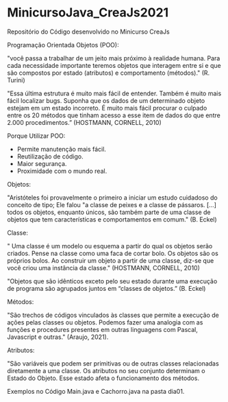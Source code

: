 # MinicursoJava_CreaJs2021
 Repositório do Código desenvolvido no Minicurso CreaJs


Programação Orientada Objetos (POO):

"você passa a trabalhar de um jeito mais próximo à realidade humana. Para cada necessidade importante teremos objetos que interagem entre si e que são compostos por estado (atributos) e comportamento (métodos)." (R. Turini)


"Essa última estrutura é muito mais fácil de entender. Também é muito mais fácil localizar bugs. Suponha que os dados de um determinado objeto estejam em um estado incorreto. É muito mais fácil procurar o culpado entre os 20 métodos que tinham acesso a esse item de dados do que entre 2.000 procedimentos.” (HOSTMANN, CORNELL, 2010)

Porque Utilizar POO:


- Permite manutenção mais fácil.
- Reutilização de código.
- Maior segurança.
- Proximidade com o mundo real.

Objetos:

"Aristóteles foi provavelmente o primeiro a iniciar um estudo cuidadoso do conceito de tipo; Ele falou "a classe de peixes e a classe de pássaros. […] todos os objetos, enquanto únicos, são também parte de uma classe de objetos que tem características e comportamentos em comum." (B. Eckel)

Classe:

" Uma classe é um modelo ou esquema a partir do qual os objetos serão criados. Pense na classe como uma faca de cortar bolo. Os objetos são os próprios bolos. Ao construir um objeto a partir de uma classe, diz-se que  você criou uma instância da classe." (HOSTMANN, CORNELL, 2010)


"Objetos que são idênticos exceto pelo seu estado durante uma execução de programa são agrupados juntos em “classes de objetos.” (B. Eckel)

Métodos:

"São trechos de códigos vinculados às classes que permite a execução de ações pelas classes ou objetos. Podemos fazer uma analogia com as funções e procedures presentes em outras linguagens com Pascal, Javascript e outras." (Araujo, 2021).

Atributos:

"São variáveis que podem ser primitivas ou de outras classes relacionadas diretamente a uma classe. Os atributos no seu conjunto determinam o Estado do
Objeto. Esse estado afeta o funcionamento dos métodos.  


Exemplos no Código Main.java e Cachorro.java na pasta dia01. 